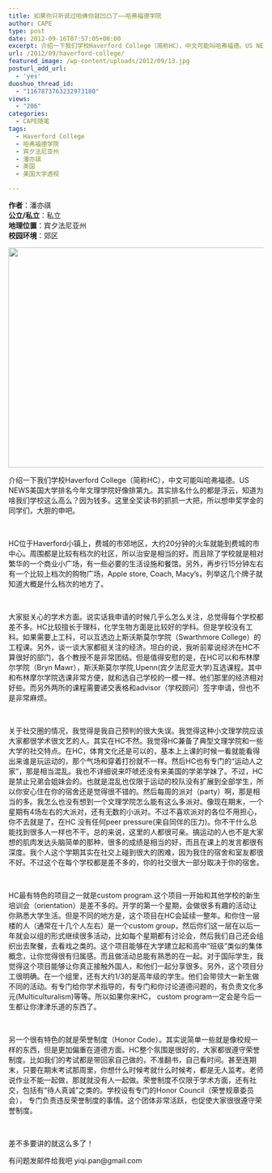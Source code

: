 ```yaml
---
title: 如果你只听说过哈佛你就凹凸了——哈弗福德学院
author: CAPE
type: post
date: 2012-09-16T07:57:05+00:00
excerpt: 介绍一下我们学校Haverford College（简称HC），中文可能叫哈弗福德。US NEWS美国大学排名今年文理学院好像排第九。其实排名什么的都是浮云，知道为啥我们学校这么高么？因为钱多。这里全奖读书的抓抓一大把，所以想申奖学金的同学们，大胆的申吧。
url: /2012/09/haverford-college/
featured_image: /wp-content/uploads/2012/09/13.jpg
posturl_add_url:
  - 'yes'
duoshuo_thread_id:
  - "1167873763232973180"
views:
  - "206"
categories:
  - CAPE随笔
tags:
  - Haverford College
  - 哈弗福德学院
  - 宾夕法尼亚州
  - 潘亦祺
  - 美国
  - 美国大学透视

---
```

**作者**：潘亦祺  
**公立/私立**：私立  
**地理位置**：宾夕法尼亚州  
**校园环境**：郊区

<p align="left">
  <img class="size-full wp-image-4167 alignnone" style="border-style: initial; border-color: initial;" title="1" alt="" src="http://www.hicape.com/wp-content/uploads/2012/09/13.jpg" width="580" height="435" srcset="http://hicape.com/wp-content/uploads/2012/09/13.jpg 580w, http://hicape.com/wp-content/uploads/2012/09/13-300x225.jpg 300w" sizes="(max-width: 580px) 100vw, 580px" />
</p>

<p align="left">
  介绍一下我们学校Haverford College（简称HC），中文可能叫哈弗福德。US NEWS美国大学排名今年文理学院好像排第九。其实排名什么的都是浮云，知道为啥我们学校这么高么？因为钱多。这里全奖读书的抓抓一大把，所以想申奖学金的同学们，大胆的申吧。
</p>

&nbsp;

<p align="left">
  HC位于Haverford小镇上，费城的市郊地区，大约20分钟的火车就能到费城的市中心。周围都是比较有档次的社区，所以治安是相当的好。而且除了学校就是相对繁华的一个商业小广场，有一些必要的生活设施和餐馆。另外，再步行15分钟左右 有一个比较上档次的购物广场，Apple store, Coach, Macy&#8217;s，列举这几个牌子就知道大概是什么档次的地方了。
</p>

&nbsp;

<p align="left">
  大家挺关心的学术方面。说实话我申请的时候几乎么怎么关注，总觉得每个学校都差不多。HC比较擅长于理科，化学生物方面是比较好的学科。但是学校没有工科。如果需要上工科，可以互选边上斯沃斯莫尔学院（Swarthmore College）的工程课。另外，谈一谈大家都挺关注的经济。坦白的说，我听前辈说经济在HC不算很好的部门，各个教授不是非常团结。但是值得安慰的是，在HC可以和布林摩尔学院（Bryn Mawr），斯沃斯莫尔学院,Upenn(宾夕法尼亚大学)互选课程。其中和布林摩尔学院选课非常方便，就和选自己学校的一模一样。他们那里的经济相对好些。而另外两所的课程需要递交表格和advisor（学校顾问）签字申请，但也不是非常麻烦。
</p>

&nbsp;

<div>
  关于社交圈的情况，我觉得是我自己预判的很大失误。我觉得这种小文理学院应该大家都很学术很文艺的人。其实在HC不然。我觉得HC兼备了典型文理学院和一些大学的社交特点。在HC，体育文化还是可以的，基本上上课的时候一看就能看得出来谁是玩运动的，那个气场和穿着打扮就不一样。然后HC也有专门的“运动人之家”，那是相当混乱。我也不详细说来吓唬还没有来美国的学弟学妹了。不过，HC是禁止兄弟会姐妹会的。也就是混乱也仅限于运动的校队没有扩展到全部学生，所以你安心住在你的宿舍还是觉得很不错的。然后每周的派对（party）啊，那是相当的多。我怎么也没有想到一个文理学院怎么能有这么多派对。像现在期末，一个星期有4场左右的大派对，还有无数的小派对。不过不喜欢派对的各位不用担心，你不去就是了。在HC 没有任何peer pressure(来自同伴的压力)。你不干什么总能找到很多人一样也不干。总的来说，这里的人都很可亲。搞运动的人也不是大家想的肌肉发达头脑简单的那种，很多的成绩是相当的好，而且在课上的发言都很有深度。我个人这个学期其实在社交上碰到很大的困难，因为我住的宿舍和室友都很不好。不过这个在每个学校都是差不多的，你的社交很大一部分取决于你的宿舍。
</div>

&nbsp;

<p align="left">
  HC最有特色的项目之一就是custom program.这个项目一开始和其他学校的新生培训会（orientation）是差不多的。开学的第一个星期，会做很多有趣的活动让你熟悉大学生活。但是不同的地方是，这个项目在HC会延续一整年。和你住一层楼的人（通常在十几个人左右）是一个custom group，然后你们这一层在以后一年就会以组的形式继续很多活动，比如每个星期都有讨论会，然后我们自己还会组织出去聚餐，去看戏之类的。这个项目能够在大学建立起和高中“班级”类似的集体概念，让你觉得很有归属感。而且做活动总能有熟悉的在一起。对于国际学生，我觉得这个项目能够让你真正接触外国人，和他们一起分享很多。另外，这个项目分工很明确。在一个组里，还有大约1/3的是高年级的学生。他们会带领大一新生做不同的活动。有专门给你学术指导的，有专门和你讨论道德问题的，有负责文化多元(Multiculturalism)等等。所以如果你来HC， custom program一定会是今后一生都让你津津乐道的东西了。
</p>

&nbsp;

<p align="left">
  另一个很有特色的就是荣誉制度（Honor Code）。其实说简单一些就是像校规一样的东西，但是更加偏重在道德方面。HC整个氛围是很好的，大家都很遵守荣誉制度。比如我们的考试都是带回家自己做的，不准翻书，自己看时间。甚至连期末，只要在期末考试那周里，你想什么时候考就什么时候考，都是无人监考。老师说作业不能一起做，那就就没有人一起做。荣誉制度不仅限于学术方面，还有社交，包括有“待人真诚”之类的。学校设有专门的Honor Council（荣誉规章委员会）， 专门负责违反荣誉制度的事情。这个团体非常活跃，也促使大家很很遵守荣誉制度。
</p>

&nbsp;

<p align="left">
  差不多要讲的就这么多了！
</p>

<p align="left">
  有问题发邮件给我吧 yiqi.pan@gmail.com
</p>

&nbsp;